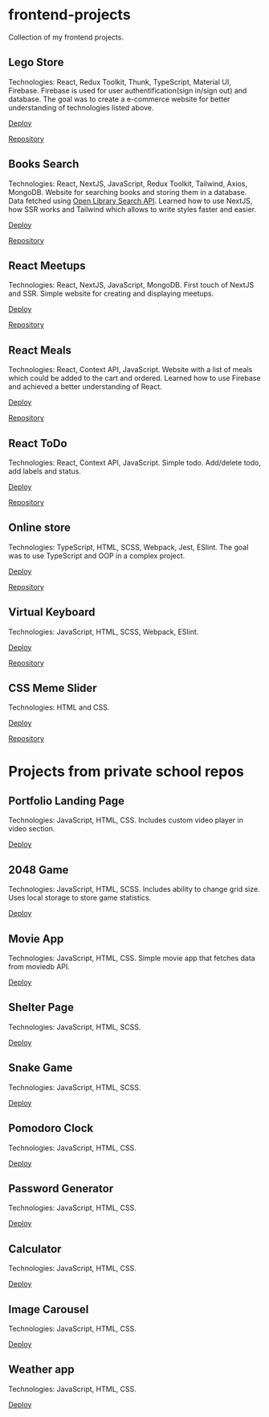# frontend-projects

Collection of my frontend projects.

## Lego Store

Technologies: React, Redux Toolkit, Thunk, TypeScript, Material UI, Firebase.
Firebase is used for user authentification(sign in/sign out) and database.
The goal was to create a e-commerce website for better understanding of technologies listed above.

[Deploy](https://lego-store-d011a.web.app/home)

[Repository](https://github.com/Blick7/react-lego-store)

## Books Search

Technologies: React, NextJS, JavaScript, Redux Toolkit, Tailwind, Axios, MongoDB.
Website for searching books and storing them in a database.
Data fetched using [Open Library Search API](https://openlibrary.org/dev/docs/api/search).
Learned how to use NextJS, how SSR works and Tailwind which allows to write styles faster and easier.

[Deploy](https://github.com/Blick7/books-search)

[Repository](https://github.com/Blick7/books-search)

## React Meetups

Technologies: React, NextJS, JavaScript, MongoDB.
First touch of NextJS and SSR. Simple website for creating and displaying meetups.

[Deploy](http://react-meetups-beta.vercel.app/)

[Repository](https://github.com/Blick7/react-meetups)

## React Meals

Technologies: React, Context API, JavaScript.
Website with a list of meals which could be added to the cart and ordered.
Learned how to use Firebase and achieved a better understanding of React.

[Deploy](https://react-meals-ce498.firebaseapp.com/)

[Repository](https://github.com/Blick7/react-meals)

## React ToDo

Technologies: React, Context API, JavaScript.
Simple todo. Add/delete todo, add labels and status.

[Deploy](https://react-todo-c4afb.firebaseapp.com/)

[Repository](https://github.com/Blick7/react-todo)

## Online store

Technologies: TypeScript, HTML, SCSS, Webpack, Jest, ESlint.
The goal was to use TypeScript and OOP in a complex project.

[Deploy](https://blick7.github.io/online-store/index.html)

[Repository](https://github.com/Blick7/online-store)

## Virtual Keyboard

Technologies: JavaScript, HTML, SCSS, Webpack, ESlint.

[Deploy](https://blick7.github.io/virtual-keyboard/)

[Repository](https://github.com/Blick7/virtual-keyboard/tree/main)

## CSS Meme Slider

Technologies: HTML and CSS.

[Deploy](https://blick7.github.io/cssMemSlider/cssMemSlider/)

[Repository](https://github.com/Blick7/cssMemSlider)

# Projects from private school repos

## Portfolio Landing Page

Technologies: JavaScript, HTML, CSS.
Includes custom video player in video section.

[Deploy](https://rolling-scopes-school.github.io/blick7-JSFEPRESCHOOL/portfolio/)

## 2048 Game

Technologies: JavaScript, HTML, SCSS.
Includes ability to change grid size. Uses local storage to store game statistics.

[Deploy](https://rolling-scopes-school.github.io/blick7-JSFEPRESCHOOL/2048-game/)

## Movie App

Technologies: JavaScript, HTML, CSS.
Simple movie app that fetches data from moviedb API.

[Deploy](https://rolling-scopes-school.github.io/blick7-JSFEPRESCHOOL/movie-app/)

## Shelter Page

Technologies: JavaScript, HTML, SCSS.

[Deploy](https://rolling-scopes-school.github.io/blick7-JSFE2022Q1/shelter/pages/main/index.html)

## Snake Game

Technologies: JavaScript, HTML, SCSS.

[Deploy](https://blick7.github.io/JS-Projects/snake-game/)

## Pomodoro Clock

Technologies: JavaScript, HTML, CSS.

[Deploy](https://blick7.github.io/JS-Projects/pomodoro-clock/)

## Password Generator

Technologies: JavaScript, HTML, CSS.

[Deploy](https://blick7.github.io/JS-Projects/password-generator/)

## Calculator

Technologies: JavaScript, HTML, CSS.

[Deploy](https://blick7.github.io/JS-Projects/calculator/)

## Image Carousel

Technologies: JavaScript, HTML, CSS.

[Deploy](https://blick7.github.io/JS-Projects/image-carousel/)

## Weather app

Technologies: JavaScript, HTML, CSS.

[Deploy](https://blick7.github.io/JS-Projects/weather-app/)

